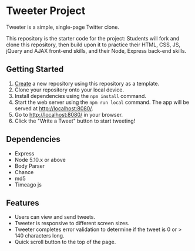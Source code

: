 # Tweeter Project

Tweeter is a simple, single-page Twitter clone.

This repository is the starter code for the project: Students will fork and clone this repository, then build upon it to practice their HTML, CSS, JS, jQuery and AJAX front-end skills, and their Node, Express back-end skills.

## Getting Started

1. [Create](https://docs.github.com/en/repositories/creating-and-managing-repositories/creating-a-repository-from-a-template) a new repository using this repository as a template.
2. Clone your repository onto your local device.
3. Install dependencies using the `npm install` command.
4. Start the web server using the `npm run local` command. The app will be served at <http://localhost:8080/>.
5. Go to <http://localhost:8080/> in your browser.
6. Click the "Write a Tweet" button to start tweeting!

## Dependencies

- Express
- Node 5.10.x or above
- Body Parser
- Chance
- md5
- Timeago js

## Features

- Users can view and send tweets.
- Tweeter is responsive to different screen sizes.
- Tweeter completes error validation to determine if the tweet is 0 or > 140 characters long.
- Quick scroll button to the top of the page.
